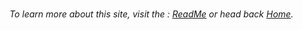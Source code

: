


<!-- Begin Footers -->

<br>

<p><i>
To learn more about this site, visit the : <a href="{{ site.url }}/ReadMe.html">ReadMe</a> or head back <a href="{{ site.url }}">Home</a>.</i></p>

<!-- End Footers -->


